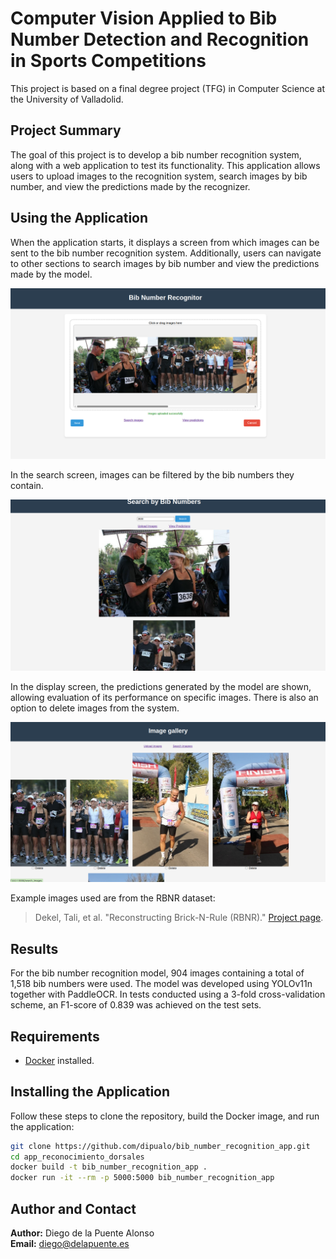 # Computer Vision Applied to Bib Number Detection and Recognition in Sports Competitions

This project is based on a final degree project (TFG) in Computer Science at the University of Valladolid.

## Project Summary

The goal of this project is to develop a bib number recognition system, along with a web application to test its functionality. This application allows users to upload images to the recognition system, search images by bib number, and view the predictions made by the recognizer.

## Using the Application

When the application starts, it displays a screen from which images can be sent to the bib number recognition system. Additionally, users can navigate to other sections to search images by bib number and view the predictions made by the model.

![Upload images](img_README/upload_images.png)

In the search screen, images can be filtered by the bib numbers they contain.

![Search by bib number](img_README/search_images.png)

In the display screen, the predictions generated by the model are shown, allowing evaluation of its performance on specific images. There is also an option to delete images from the system.

![View predictions](img_README/view_predictions.png)

Example images used are from the RBNR dataset:
> Dekel, Tali, et al. "Reconstructing Brick-N-Rule (RBNR)." [Project page](https://people.csail.mit.edu/talidekel/RBNR.html).

## Results

For the bib number recognition model, 904 images containing a total of 1,518 bib numbers were used. The model was developed using YOLOv11n together with PaddleOCR. In tests conducted using a 3-fold cross-validation scheme, an F1-score of 0.839 was achieved on the test sets.

## Requirements

- [Docker](https://www.docker.com/) installed.

## Installing the Application

Follow these steps to clone the repository, build the Docker image, and run the application:

```bash
git clone https://github.com/dipualo/bib_number_recognition_app.git
cd app_reconocimiento_dorsales
docker build -t bib_number_recognition_app .
docker run -it --rm -p 5000:5000 bib_number_recognition_app
```

## Author and Contact

**Author:** Diego de la Puente Alonso  
**Email:** [diego@delapuente.es](mailto:diego@delapuente.es)